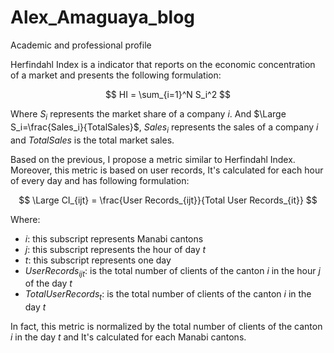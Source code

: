 # Alex_Amaguaya_blog
Academic and professional profile

Herfindahl Index is a indicator that reports on the economic concentration of a market and presents the following formulation:

$$
HI = \sum_{i=1}^N S_i^2
$$

Where $S_i$ represents the market share of a company $i$. And $\Large S_i=\frac{Sales_i}{TotalSales}$, $Sales_i$ represents the sales of a company $i$ and $TotalSales$ is the total market sales.

Based on the previous, I propose a metric similar to Herfindahl Index. Moreover, this metric is based on user records, It's calculated for each hour of every day and has following formulation:

$$
\Large CI_{ijt} = \frac{User Records_{ijt}}{Total User Records_{it}}
$$

Where:

* $i:$ this subscript represents Manabi cantons
* $j:$ this subscript represents the hour of day $t$ 
* $t:$ this subscript represents one day
* $User Records_{ijt}:$  is the total number of clients of the canton $i$ in the hour $j$ of the day $t$
* $Total User Records_{t}:$ is the total number of clients of the canton $i$ in the day $t$

In fact, this metric is normalized by the total number of clients of the canton $i$ in the day $t$ and It's calculated for each  Manabi cantons.

